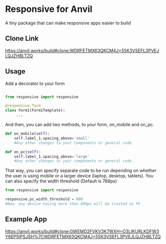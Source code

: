 # Responsive for Anvil

A tiny package that can make responsive apps easier to build

## Clone Link

https://anvil.works/build#clone:WDRFETMX63QKCM4J=55K3VSEFL3PVEJLQJZHBLTZQ

## Usage

Add a decorator to your form

```python

from responsive import responsive

@responsive.form
class Form1(Form1Template):
     ...

```

And then, you can add two methods, to your form, on_mobile and on_pc.

```python
def on_mobile(self):
    self.label_1.spacing_above='small'
    #Any other changes to your components or general code

def on_pc(self):
    self.label_1.spacing_above='large'
    #Any other changes to your components or general code
```

That way, you can specify separate code to be run depending on whether the user is using mobile or a larger device (laptop, desktop, tablets). You can also specify the width threshold (Default is 768px)

```python
from responsive import responsive

responsive.pc_width_threshold = 600 
#Now, any device having more than 600px will be treated as PC
```

## Example App

https://anvil.works/build#clone:GWEMD2FVKV3K7WXH=O3LIKURLKDFW3Y6EP5IPSJSH%7CWDRFETMX63QKCM4J=55K3VSEFL3PVEJLQJZHBLTZQ
